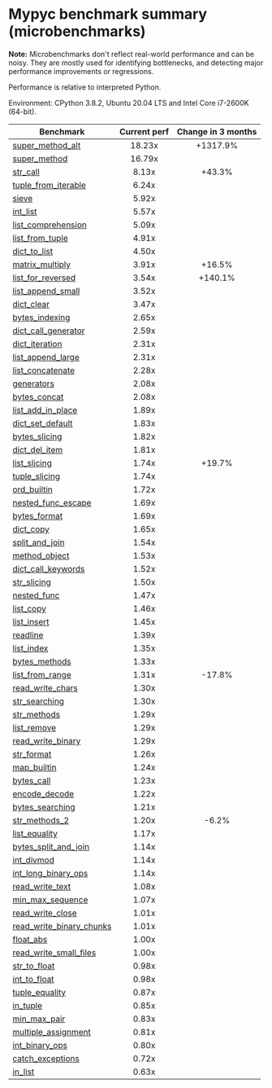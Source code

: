 # Mypyc benchmark summary (microbenchmarks)

**Note:** Microbenchmarks don't reflect real-world performance and can be noisy.
           They are mostly used for identifying bottlenecks, and detecting major performance
           improvements or regressions.

Performance is relative to interpreted Python.

Environment: CPython 3.8.2, Ubuntu 20.04 LTS and Intel Core i7-2600K (64-bit).

| Benchmark | Current perf | Change in 3 months |
| --- | :---: | :---: |
| [super_method_alt](benchmarks/super_method_alt.md) | 18.23x | +1317.9% |
| [super_method](benchmarks/super_method.md) | 16.79x |  |
| [str_call](benchmarks/str_call.md) | 8.13x | +43.3% |
| [tuple_from_iterable](benchmarks/tuple_from_iterable.md) | 6.24x |  |
| [sieve](benchmarks/sieve.md) | 5.92x |  |
| [int_list](benchmarks/int_list.md) | 5.57x |  |
| [list_comprehension](benchmarks/list_comprehension.md) | 5.09x |  |
| [list_from_tuple](benchmarks/list_from_tuple.md) | 4.91x |  |
| [dict_to_list](benchmarks/dict_to_list.md) | 4.50x |  |
| [matrix_multiply](benchmarks/matrix_multiply.md) | 3.91x | +16.5% |
| [list_for_reversed](benchmarks/list_for_reversed.md) | 3.54x | +140.1% |
| [list_append_small](benchmarks/list_append_small.md) | 3.52x |  |
| [dict_clear](benchmarks/dict_clear.md) | 3.47x |  |
| [bytes_indexing](benchmarks/bytes_indexing.md) | 2.65x |  |
| [dict_call_generator](benchmarks/dict_call_generator.md) | 2.59x |  |
| [dict_iteration](benchmarks/dict_iteration.md) | 2.31x |  |
| [list_append_large](benchmarks/list_append_large.md) | 2.31x |  |
| [list_concatenate](benchmarks/list_concatenate.md) | 2.28x |  |
| [generators](benchmarks/generators.md) | 2.08x |  |
| [bytes_concat](benchmarks/bytes_concat.md) | 2.08x |  |
| [list_add_in_place](benchmarks/list_add_in_place.md) | 1.89x |  |
| [dict_set_default](benchmarks/dict_set_default.md) | 1.83x |  |
| [bytes_slicing](benchmarks/bytes_slicing.md) | 1.82x |  |
| [dict_del_item](benchmarks/dict_del_item.md) | 1.81x |  |
| [list_slicing](benchmarks/list_slicing.md) | 1.74x | +19.7% |
| [tuple_slicing](benchmarks/tuple_slicing.md) | 1.74x |  |
| [ord_builtin](benchmarks/ord_builtin.md) | 1.72x |  |
| [nested_func_escape](benchmarks/nested_func_escape.md) | 1.69x |  |
| [bytes_format](benchmarks/bytes_format.md) | 1.69x |  |
| [dict_copy](benchmarks/dict_copy.md) | 1.65x |  |
| [split_and_join](benchmarks/split_and_join.md) | 1.54x |  |
| [method_object](benchmarks/method_object.md) | 1.53x |  |
| [dict_call_keywords](benchmarks/dict_call_keywords.md) | 1.52x |  |
| [str_slicing](benchmarks/str_slicing.md) | 1.50x |  |
| [nested_func](benchmarks/nested_func.md) | 1.47x |  |
| [list_copy](benchmarks/list_copy.md) | 1.46x |  |
| [list_insert](benchmarks/list_insert.md) | 1.45x |  |
| [readline](benchmarks/readline.md) | 1.39x |  |
| [list_index](benchmarks/list_index.md) | 1.35x |  |
| [bytes_methods](benchmarks/bytes_methods.md) | 1.33x |  |
| [list_from_range](benchmarks/list_from_range.md) | 1.31x | -17.8% |
| [read_write_chars](benchmarks/read_write_chars.md) | 1.30x |  |
| [str_searching](benchmarks/str_searching.md) | 1.30x |  |
| [str_methods](benchmarks/str_methods.md) | 1.29x |  |
| [list_remove](benchmarks/list_remove.md) | 1.29x |  |
| [read_write_binary](benchmarks/read_write_binary.md) | 1.29x |  |
| [str_format](benchmarks/str_format.md) | 1.26x |  |
| [map_builtin](benchmarks/map_builtin.md) | 1.24x |  |
| [bytes_call](benchmarks/bytes_call.md) | 1.23x |  |
| [encode_decode](benchmarks/encode_decode.md) | 1.22x |  |
| [bytes_searching](benchmarks/bytes_searching.md) | 1.21x |  |
| [str_methods_2](benchmarks/str_methods_2.md) | 1.20x | -6.2% |
| [list_equality](benchmarks/list_equality.md) | 1.17x |  |
| [bytes_split_and_join](benchmarks/bytes_split_and_join.md) | 1.14x |  |
| [int_divmod](benchmarks/int_divmod.md) | 1.14x |  |
| [int_long_binary_ops](benchmarks/int_long_binary_ops.md) | 1.14x |  |
| [read_write_text](benchmarks/read_write_text.md) | 1.08x |  |
| [min_max_sequence](benchmarks/min_max_sequence.md) | 1.07x |  |
| [read_write_close](benchmarks/read_write_close.md) | 1.01x |  |
| [read_write_binary_chunks](benchmarks/read_write_binary_chunks.md) | 1.01x |  |
| [float_abs](benchmarks/float_abs.md) | 1.00x |  |
| [read_write_small_files](benchmarks/read_write_small_files.md) | 1.00x |  |
| [str_to_float](benchmarks/str_to_float.md) | 0.98x |  |
| [int_to_float](benchmarks/int_to_float.md) | 0.98x |  |
| [tuple_equality](benchmarks/tuple_equality.md) | 0.87x |  |
| [in_tuple](benchmarks/in_tuple.md) | 0.85x |  |
| [min_max_pair](benchmarks/min_max_pair.md) | 0.83x |  |
| [multiple_assignment](benchmarks/multiple_assignment.md) | 0.81x |  |
| [int_binary_ops](benchmarks/int_binary_ops.md) | 0.80x |  |
| [catch_exceptions](benchmarks/catch_exceptions.md) | 0.72x |  |
| [in_list](benchmarks/in_list.md) | 0.63x |  |
